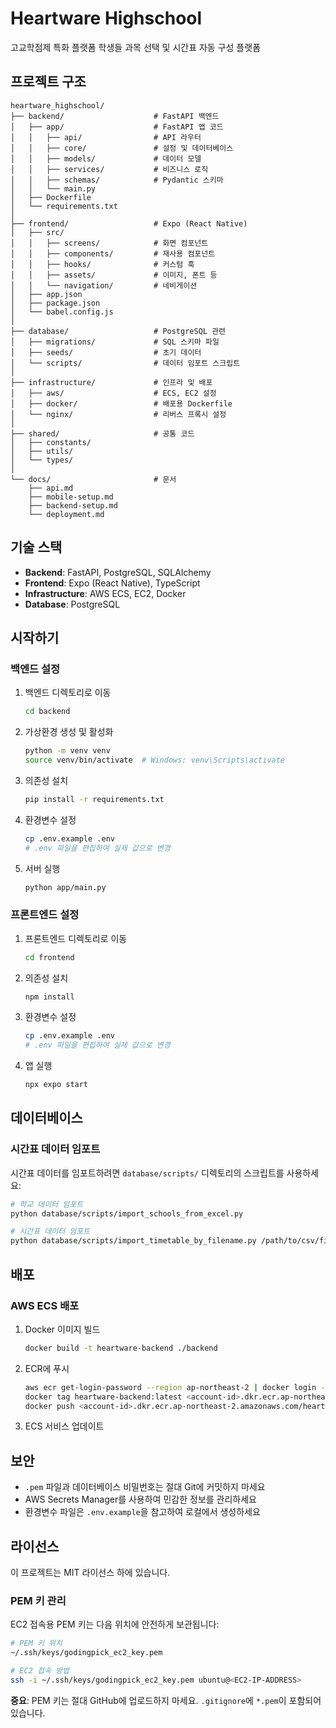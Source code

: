 # Heartware Highschool

고교학점제 특화 플랫폼
학생들 과목 선택 및 시간표 자동 구성 플랫폼

## 프로젝트 구조

```
heartware_highschool/
├── backend/                    # FastAPI 백엔드
│   ├── app/                    # FastAPI 앱 코드
│   │   ├── api/                # API 라우터
│   │   ├── core/               # 설정 및 데이터베이스
│   │   ├── models/             # 데이터 모델
│   │   ├── services/           # 비즈니스 로직
│   │   ├── schemas/            # Pydantic 스키마
│   │   └── main.py
│   ├── Dockerfile
│   └── requirements.txt
│
├── frontend/                   # Expo (React Native)
│   ├── src/
│   │   ├── screens/            # 화면 컴포넌트
│   │   ├── components/         # 재사용 컴포넌트
│   │   ├── hooks/              # 커스텀 훅
│   │   ├── assets/             # 이미지, 폰트 등
│   │   └── navigation/         # 네비게이션
│   ├── app.json
│   ├── package.json
│   └── babel.config.js
│
├── database/                   # PostgreSQL 관련
│   ├── migrations/             # SQL 스키마 파일
│   ├── seeds/                  # 초기 데이터
│   └── scripts/                # 데이터 임포트 스크립트
│
├── infrastructure/             # 인프라 및 배포
│   ├── aws/                    # ECS, EC2 설정
│   ├── docker/                 # 배포용 Dockerfile
│   └── nginx/                  # 리버스 프록시 설정
│
├── shared/                     # 공통 코드
│   ├── constants/
│   ├── utils/
│   └── types/
│
└── docs/                       # 문서
    ├── api.md
    ├── mobile-setup.md
    ├── backend-setup.md
    └── deployment.md
```

## 기술 스택

- **Backend**: FastAPI, PostgreSQL, SQLAlchemy
- **Frontend**: Expo (React Native), TypeScript
- **Infrastructure**: AWS ECS, EC2, Docker
- **Database**: PostgreSQL

## 시작하기

### 백엔드 설정

1. 백엔드 디렉토리로 이동
   ```bash
   cd backend
   ```

2. 가상환경 생성 및 활성화
   ```bash
   python -m venv venv
   source venv/bin/activate  # Windows: venv\Scripts\activate
   ```

3. 의존성 설치
   ```bash
   pip install -r requirements.txt
   ```

4. 환경변수 설정
   ```bash
   cp .env.example .env
   # .env 파일을 편집하여 실제 값으로 변경
   ```

5. 서버 실행
   ```bash
   python app/main.py
   ```

### 프론트엔드 설정

1. 프론트엔드 디렉토리로 이동
   ```bash
   cd frontend
   ```

2. 의존성 설치
   ```bash
   npm install
   ```

3. 환경변수 설정
   ```bash
   cp .env.example .env
   # .env 파일을 편집하여 실제 값으로 변경
   ```

4. 앱 실행
   ```bash
   npx expo start
   ```

## 데이터베이스

### 시간표 데이터 임포트

시간표 데이터를 임포트하려면 `database/scripts/` 디렉토리의 스크립트를 사용하세요:

```bash
# 학교 데이터 임포트
python database/scripts/import_schools_from_excel.py

# 시간표 데이터 임포트
python database/scripts/import_timetable_by_filename.py /path/to/csv/file.csv 1
```

## 배포

### AWS ECS 배포

1. Docker 이미지 빌드
   ```bash
   docker build -t heartware-backend ./backend
   ```

2. ECR에 푸시
   ```bash
   aws ecr get-login-password --region ap-northeast-2 | docker login --username AWS --password-stdin <account-id>.dkr.ecr.ap-northeast-2.amazonaws.com
   docker tag heartware-backend:latest <account-id>.dkr.ecr.ap-northeast-2.amazonaws.com/heartware-backend:latest
   docker push <account-id>.dkr.ecr.ap-northeast-2.amazonaws.com/heartware-backend:latest
   ```

3. ECS 서비스 업데이트

## 보안

- `.pem` 파일과 데이터베이스 비밀번호는 절대 Git에 커밋하지 마세요
- AWS Secrets Manager를 사용하여 민감한 정보를 관리하세요
- 환경변수 파일은 `.env.example`을 참고하여 로컬에서 생성하세요

## 라이선스

이 프로젝트는 MIT 라이선스 하에 있습니다.


### PEM 키 관리

EC2 접속용 PEM 키는 다음 위치에 안전하게 보관됩니다:

```bash
# PEM 키 위치
~/.ssh/keys/godingpick_ec2_key.pem

# EC2 접속 방법
ssh -i ~/.ssh/keys/godingpick_ec2_key.pem ubuntu@<EC2-IP-ADDRESS>
```

**중요**: PEM 키는 절대 GitHub에 업로드하지 마세요. `.gitignore`에 `*.pem`이 포함되어 있습니다.
